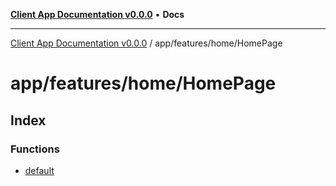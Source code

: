 [**Client App Documentation v0.0.0**](../../../../README.md) • **Docs**

***

[Client App Documentation v0.0.0](../../../../README.md) / app/features/home/HomePage

# app/features/home/HomePage

## Index

### Functions

- [default](functions/default.md)

